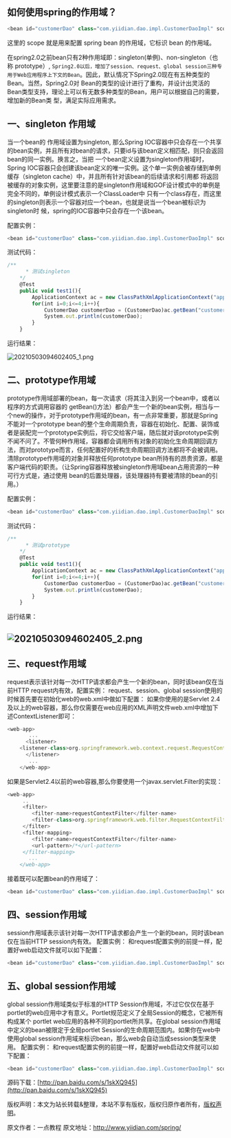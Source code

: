 


## **如何使用spring的作用域？**


```js 
<bean id="customerDao" class="com.yiidian.dao.impl.CustomerDaoImpl" scope="singleton"></bean>
```

这里的 scope 就是用来配置 spring bean 的作用域，它标识 bean 的作用域。

在spring2.0之前bean只有2种作用域即：singleton(单例)、non-singleton（也称 prototype）, `Spring2.0以后，增加了session、request、global session三种专用于Web应用程序上下文的Bean`。因此，默认情况下Spring2.0现在有五种类型的Bean。当然，Spring2.0对 Bean的类型的设计进行了重构，并设计出灵活的Bean类型支持，理论上可以有无数多种类型的Bean，用户可以根据自己的需要，增加新的Bean类 型，满足实际应用需求。

## **一、singleton 作用域**

当一个bean的 作用域设置为singleton, 那么Spring IOC容器中只会存在一个共享的bean实例，并且所有对bean的请求，只要id与该bean定义相匹配，则只会返回bean的同一实例。换言之，当把 一个bean定义设置为singleton作用域时，Spring IOC容器只会创建该bean定义的唯一实例。这个单一实例会被存储到单例缓存（singleton cache）中，并且所有针对该bean的后续请求和引用都 将返回被缓存的对象实例，这里要注意的是singleton作用域和GOF设计模式中的单例是完全不同的，单例设计模式表示一个ClassLoader中 只有一个class存在，而这里的singleton则表示一个容器对应一个bean，也就是说当一个bean被标识为singleton时 候，spring的IOC容器中只会存在一个该bean。

配置实例：

```js 
<bean id="customerDao" class="com.yiidian.dao.impl.CustomerDaoImpl" scope="singleton"></bean>
```

测试代码：


```js 
/**
      * 测试singleton
    */
    @Test
    public void test1(){
    	ApplicationContext ac = new ClassPathXmlApplicationContext("applicationContext.xml");
    	for(int i=0;i<=4;i++){
    		CustomerDao customerDao = (CustomerDao)ac.getBean("customerDao"); 
    		System.out.println(customerDao);
    	}
    }
```

运行结果：

![20210503094602405_1.png](https://gitee.com/hezhiyuan007/java-study/raw/master/images/Spring/6138d097-51ea-4a5d-886f-f52961dc87c1.png)

## **二、prototype作用域**

prototype作用域部署的bean，每一次请求（将其注入到另一个bean中，或者以程序的方式调用容器的 getBean()方法）都会产生一个新的bean实例，相当与一个new的操作，对于prototype作用域的bean，有一点非常重要，那就是Spring不能对一个prototype bean的整个生命周期负责，容器在初始化、配置、装饰或者是装配完一个prototype实例后，将它交给客户端，随后就对该prototype实例不闻不问了。不管何种作用域，容器都会调用所有对象的初始化生命周期回调方法，而对prototype而言，任何配置好的析构生命周期回调方法都将不会被调用。 清除prototype作用域的对象并释放任何prototype bean所持有的昂贵资源，都是客户端代码的职责。（让Spring容器释放被singleton作用域bean占用资源的一种可行方式是，通过使用 bean的后置处理器，该处理器持有要被清除的bean的引用。）

配置实例：

```js 
<bean id="customerDao" class="com.yiidian.dao.impl.CustomerDaoImpl" scope="prototype"></bean>
```

测试代码：


```js 
/**
      * 测试prototype
    */
    @Test
    public void test1(){
    	ApplicationContext ac = new ClassPathXmlApplicationContext("applicationContext.xml");
    	for(int i=0;i<=4;i++){
    		CustomerDao customerDao = (CustomerDao)ac.getBean("customerDao"); 
    		System.out.println(customerDao);
    	}
    }
```

运行结果：

## ![20210503094602405_2.png](https://gitee.com/hezhiyuan007/java-study/raw/master/images/Spring/4812ac10-1df2-4fe3-9fb2-e35ca727c665.png)

## **三、request作用域**

request表示该针对每一次HTTP请求都会产生一个新的bean，同时该bean仅在当前HTTP request内有效，配置实例：
request、session、global session使用的时候首先要在初始化web的web.xml中做如下配置：
如果你使用的是Servlet 2.4及以上的web容器，那么你仅需要在web应用的XML声明文件web.xml中增加下述ContextListener即可：

```js 
<web-app>
       ...
      <listener>
    <listener-class>org.springframework.web.context.request.RequestContextListener</listener-class>
      </listener>
       ...
    </web-app>
```

如果是Servlet2.4以前的web容器,那么你要使用一个javax.servlet.Filter的实现：


```js 
<web-app>
     ..
     <filter> 
        <filter-name>requestContextFilter</filter-name> 
        <filter-class>org.springframework.web.filter.RequestContextFilter</filter-class>
     </filter> 
     <filter-mapping> 
        <filter-name>requestContextFilter</filter-name> 
        <url-pattern>/*</url-pattern>
     </filter-mapping>
       ...
    </web-app>
```

接着既可以配置bean的作用域了：


```js 
<bean id="customerDao" class="com.yiidian.dao.impl.CustomerDaoImpl" scope="request"></bean>
```

## **四、session作用域**

session作用域表示该针对每一次HTTP请求都会产生一个新的bean，同时该bean仅在当前HTTP session内有效。
配置实例：
和request配置实例的前提一样，配置好web启动文件就可以如下配置：

```js 
<bean id="customerDao" class="com.yiidian.dao.impl.CustomerDaoImpl" scope="session"></bean>
```

## **五、global session作用域**

global session作用域类似于标准的HTTP Session作用域，不过它仅仅在基于portlet的web应用中才有意义。Portlet规范定义了全局Session的概念，它被所有构成某个 portlet web应用的各种不同的portlet所共享。在global session作用域中定义的bean被限定于全局portlet Session的生命周期范围内。如果你在web中使用global session作用域来标识bean，那么web会自动当成session类型来使用。
配置实例：
和request配置实例的前提一样，配置好web启动文件就可以如下配置：

```js 
<bean id="customerDao" class="com.yiidian.dao.impl.CustomerDaoImpl" scope="global session"></bean>
```

源码下载：[http://pan.baidu.com/s/1skXQ945](http://pan.baidu.com/s/1skXQ945)

版权声明：本文为站长转载&整理，本站不享有版权，版权归原作者所有，[版权声明](https://gitee.com/hezhiyuan007/java-notes/raw/master/disclaimer.md)。




原文作者：一点教程 原文地址：http://www.yiidian.com/spring/